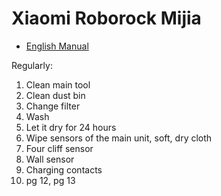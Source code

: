 # Xiaomi Roborock Mijia

* [English Manual](https://files.miot-global.com/files/vacuum_cleaner/vacuum_cleaner-EN.pdf)

Regularly:

1. Clean main tool
2. Clean dust bin
3. Change filter
4. Wash
5. Let it dry for 24 hours
6. Wipe sensors of the main unit, soft, dry cloth
7. Four cliff sensor
8. Wall sensor
9. Charging contacts
10. pg 12, pg 13

